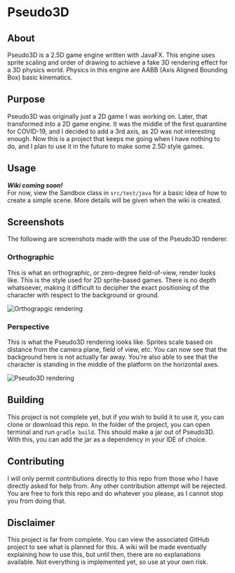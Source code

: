 # Pseudo3D

## About
Pseudo3D is a 2.5D game engine written with JavaFX. This engine uses sprite scaling and order of drawing to achieve a fake 3D rendering effect for a 3D physics world. Physics in this engine are AABB (Axis Aligned Bounding Box) basic kinematics.

## Purpose
Pseudo3D was originally just a 2D game I was working on. Later, that transformed into a 2D game engine. It was the middle of the first quarantine for COVID-19, and I decided to add a 3rd axis, as 2D was not interesting enough. Now this is a project that keeps me going when I have nothing to do, and I plan to use it in the future to make some 2.5D style games.

## Usage
***Wiki coming soon!***<br>
For now, view the Sandbox class in `src/test/java` for a basic idea of how to create a simple scene. More details will be given when the wiki is created.

## Screenshots
The following are screenshots made with the use of the Pseudo3D renderer.

### Orthographic
This is what an orthographic, or zero-degree field-of-view, render looks like. This is the style used for 2D sprite-based games. There is no depth whatsoever, making it difficult to decipher the exact positioning of the character with respect to the background or ground.

![Orthograpgic rendering](https://i.imgur.com/eyxUMyG.png)

### Perspective
This is what the Pseudo3D rendering looks like. Sprites scale based on distance from the camera plane, field of view, etc. You can now see that the background here is not actually far away. You're also able to see that the character is standing in the middle of the platform on the horizontal axes.

![Pseudo3D rendering](https://i.imgur.com/7UZJGv9.png)

## Building
This project is not complete yet, but if you wish to build it to use it, you can clone or download this repo. In the folder of the project, you can open terminal and run `gradle build`. This should make a jar out of Pseudo3D. With this, you can add the jar as a dependency in your IDE of choice.

## Contributing
I will only permit contributions directly to this repo from those who I have directly asked for help from. Any other contribution attempt will be rejected. You are free to fork this repo and do whatever you please, as I cannot stop you from doing that.

## Disclaimer
This project is far from complete. You can view the associated GitHub project to see what is planned for this. A wiki will be made eventually explaining how to use this, but until then, there are no explanations available. Not everything is implemented yet, so use at your own risk.